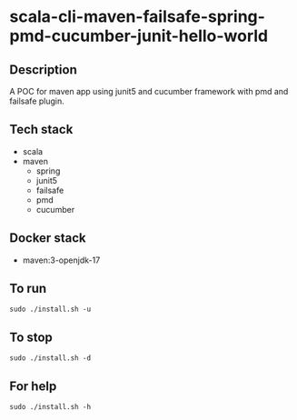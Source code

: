# scala-cli-maven-failsafe-spring-pmd-cucumber-junit-hello-world

## Description
A POC for maven app using junit5
and cucumber framework
 with pmd
and failsafe plugin.

## Tech stack
- scala
- maven
	- spring
  - junit5
  - failsafe
  - pmd
  - cucumber

## Docker stack
- maven:3-openjdk-17

## To run
`sudo ./install.sh -u`

## To stop
`sudo ./install.sh -d`

## For help
`sudo ./install.sh -h`
